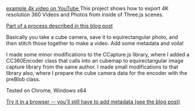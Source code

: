 
[example 4k video on YouTube ](https://www.youtube.com/watch?v=GcY7f8EYEQg)
This project shows how to export 4K resolution 360 Videos and Photos from inside of Three.js scenes.

[Part of a process described in this blog post](https://medium.com/p/788226f2c75f)

Basically you take a cube camera, save it to equirectangular photo, and then stitch those together to make a video.  Add some metadata and voila! 

I made some minor modifications to the CCapture.js library, where I added a CC360Encoder class that calls into an cubemap to equirectangular image capture library from the same author. I made small modifications to that library also, where I prepare the cube camera data for the encoder with the preBlob class.

Tested on Chrome, Windows x64

[Try it in a browser -- you'll still have to add metadata (see the blog post)](https://imgntn.github.io/j360/)
